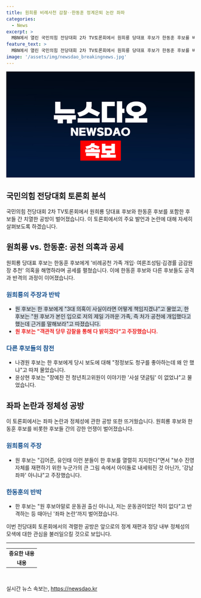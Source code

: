 ```yaml
---
title: 원희룡 비례사천 감찰‥한동훈 정계은퇴 논란 좌파
categories:
  - News
excerpt: >
  MBN에서 열린 국민의힘 전당대회 2차 TV토론회에서 원희룡 당대표 후보가 한동훈 후보를 비례공천 가족 개입 등 의혹을 제기하며 거세게 공격했습니다. 이에 나경원·윤상현 후보 역시 파상적인 공세를 펼치며 토론회는 거센 설전으로 번졌고, 후보들 간의 공방은 계속되었습니다. 이에 관련하여 원 후보는 객관적 당무 감찰을 통해 사실을 밝힐 것이라 주장했고, 한 후보는 해당 의혹이 없다고 반박했습니다. 또한, 좌파 논란까지 불거지며 공방이 고조되었습니다.
feature_text: >
  MBN에서 열린 국민의힘 전당대회 2차 TV토론회에서 원희룡 당대표 후보가 한동훈 후보를 비례공천 가족 개입 등 의혹을 제기하며 거세게 공격했습니다. 이에 나경원·윤상현 후보 역시 파상적인 공세를 펼치며 토론회는 거센 설전으로 번졌고, 후보들 간의 공방은 계속되었습니다. 이에 관련하여 원 후보는 객관적 당무 감찰을 통해 사실을 밝힐 것이라 주장했고, 한 후보는 해당 의혹이 없다고 반박했습니다. 또한, 좌파 논란까지 불거지며 공방이 고조되었습니다.
image: '/assets/img/newsdao_breakingnews.jpg'
---
```


<p><img src="/assets/img/newsdao_breakingnews.jpg" alt="pcversion 속보" /></p>

<h2>국민의힘 전당대회 토론회 분석</h2>

<p data-ke-size="size16">국민의힘 전당대회 2차 TV토론회에서 원희룡 당대표 후보와 한동훈 후보를 포함한 후보들 간 치열한 공방이 벌어졌습니다. 이 토론회에서의 주요 발언과 논란에 대해 자세히 살펴보도록 하겠습니다.</p>

<h2 data-ke-size="size26">원희룡 vs. 한동훈: 공천 의혹과 공세</h2>

<p data-ke-size="size16">원희룡 당대표 후보는 한동훈 후보에게 '비례공천 가족 개입· 여론조성팀·김경률 금감원장 추천' 의혹을 해명하라며 공세를 펼쳤습니다. 이에 한동훈 후보와 다른 후보들도 공격과 반격의 과정이 이어졌습니다.</p>

<h3><span style="color: #1a5490;">원희룡의 주장과 반박</span></h3>

<ul>
<li><span style="background-color: #21538527;">원 후보는 한 후보에게 "3대 의혹이 사실이라면 어떻게 책임지겠냐"고 물었고, 한 후보는 "원 후보가 본인 입으로 저의 제일 가까운 가족, 즉 처가 공천에 개입했다고 했는데 근거를 말해보라"고 따졌습니다.</span></li>
<li><b><span style="color: #ee2323;">원 후보는 "객관적 당무 감찰을 통해 다 밝히겠다"고 주장했습니다.</span></b></li>
</ul>

<h3><span style="color: #1a5490;">다른 후보들의 참전</span></h3>

<ul>
<li>나경원 후보는 한 후보에게 당시 보도에 대해 "정정보도 청구를 좋아하는데 왜 안 했냐"고 따져 물었습니다.</li>
<li>윤상현 후보는 "장예찬 전 청년최고위원이 이야기한 '사설 댓글팀' 이 없었냐"고 물었습니다.</li>
</ul>

<h2 data-ke-size="size26">좌파 논란과 정체성 공방</h2>

<p data-ke-size="size16">이 토론회에서는 좌파 논란과 정체성에 관한 공방 또한 뜨거웠습니다. 원희룡 후보와 한동훈 후보를 비롯한 후보들 간의 강한 언쟁이 벌어졌습니다.</p>

<h3><span style="color: #1a5490;">원희룡의 주장</span></h3>

<ul>
<li>원 후보는 "김어준, 유인태 이런 분들이 한 후보를 열렬히 지지한다"면서 "보수 진영 자체를 재편하기 위한 누군가의 큰 그림 속에서 아이돌로 내세워진 것 아닌가, '강남 좌파' 아니냐"고 주장했습니다.</li>
</ul>

<h3><span style="color: #1a5490;">한동훈의 반박</span></h3>

<ul>
<li>한 후보는 "원 후보야말로 운동권 출신 아니냐, 저는 운동권이었던 적이 없다"고 반격하는 등 때아닌 '좌파 논란'까지 벌어졌습니다.</li>
</ul>

<p data-ke-size="size16">이번 전당대회 토론회에서의 격렬한 공방은 앞으로의 정계 재편과 정당 내부 정체성의 모색에 대한 관심을 불러일으킬 것으로 보입니다.</p>

<hr>

<table>
  <tr>
    <td style="text-align: center; height: 17px;"><b>중요한 내용</b></td>
  </tr>
  <tr>
    <td style="text-align: center; height: 17px;"><b>내용</b></td>
  </tr>
</table>

<p data-ke-size="size16">&nbsp;</p>
실시간 뉴스 속보는, <a href="https://newsdao.kr" rel="dofollow">https://newsdao.kr</a>


